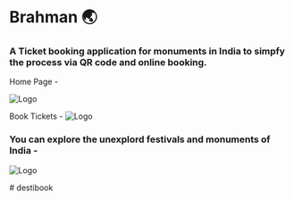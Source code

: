 # Brahman 🌏
### A Ticket booking application for monuments in India to simpfy the process via QR code and online booking. 

Home Page - 

![Logo](https://ik.imagekit.io/kirtanchandak/bhraman/bhrhome.png?updatedAt=1680336125592) 

Book Tickets - 
![Logo](https://ik.imagekit.io/kirtanchandak/bhraman/razor.png?updatedAt=1680336291537) 

### You can explore the unexplord festivals and monuments of India - 

![Logo](https://ik.imagekit.io/kirtanchandak/bhraman/explore.png?updatedAt=1680336332796) 

#   d e s t i b o o k  
 